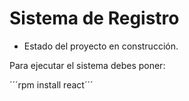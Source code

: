 <h1>Sistema de Registro</h1>

- Estado del proyecto en construcción.

Para ejecutar el sistema debes poner:

´´´rpm install react´´´
